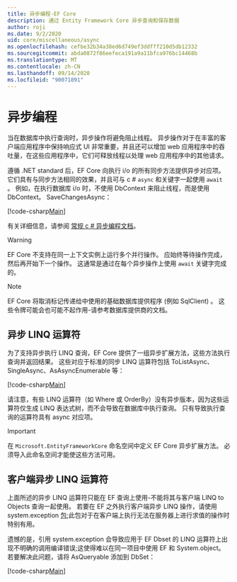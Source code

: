 ```yaml
---
title: 异步编程-EF Core
description: 通过 Entity Framework Core 异步查询和保存数据
author: roji
ms.date: 9/2/2020
uid: core/miscellaneous/async
ms.openlocfilehash: cefbe32b34a38ed6d749ef3ddfff210d5db12332
ms.sourcegitcommit: abda0872f86eefeca191a9a11bfca976bc14468b
ms.translationtype: MT
ms.contentlocale: zh-CN
ms.lasthandoff: 09/14/2020
ms.locfileid: "90071891"
---
```

# <a name="asynchronous-programming"></a>异步编程

当在数据库中执行查询时，异步操作将避免阻止线程。 异步操作对于在丰富的客户端应用程序中保持响应式 UI 非常重要，并且还可以增加 web 应用程序中的吞吐量，在这些应用程序中，它们可释放线程以处理 web 应用程序中的其他请求。

遵循 .NET standard 后，EF Core 向执行 i/o 的所有同步方法提供异步对应项。 它们具有与同步方法相同的效果，并且可与 c # `async` 和关键字一起使用 `await` 。 例如，在执行数据库 i/o 时，不使用 DbContext 来阻止线程，而是使用 DbContext。 SaveChangesAsync：

[!code-csharp[Main](../../../samples/core/Miscellaneous/Async/Program.cs#SaveChangesAsync)]

有关详细信息，请参阅 [常规 c # 异步编程文档](/dotnet/csharp/async)。

> [!WARNING]
> EF Core 不支持在同一上下文实例上运行多个并行操作。 应始终等待操作完成，然后再开始下一个操作。 这通常是通过在每个异步操作上使用 `await` 关键字完成的。

> [!NOTE]
> EF Core 将取消标记传递给中使用的基础数据库提供程序 (例如 SqlClient) 。 这些令牌可能会也可能不起作用-请参考数据库提供商的文档。  

## <a name="async-linq-operators"></a>异步 LINQ 运算符

为了支持异步执行 LINQ 查询，EF Core 提供了一组异步扩展方法，这些方法执行查询并返回结果。 这些对应于标准的同步 LINQ 运算符包括 ToListAsync、SingleAsync、AsAsyncEnumerable 等：

[!code-csharp[Main](../../../samples/core/Miscellaneous/Async/Program.cs#ToListAsync)]

请注意，有些 LINQ 运算符（如 Where 或 OrderBy）没有异步版本，因为这些运算符仅生成 LINQ 表达式树，而不会导致在数据库中执行查询。 只有导致执行查询的运算符具有 async 对应项。

> [!IMPORTANT]
> 在 `Microsoft.EntityFrameworkCore` 命名空间中定义 EF Core 异步扩展方法。 必须导入此命名空间才能使这些方法可用。

## <a name="client-side-async-linq-operators"></a>客户端异步 LINQ 运算符

上面所述的异步 LINQ 运算符只能在 EF 查询上使用-不能将其与客户端 LINQ to Objects 查询一起使用。 若要在 EF 之外执行客户端异步 LINQ 操作，请使用 system.exception [包](https://www.nuget.org/packages/System.Interactive.Async);此包对于在客户端上执行无法在服务器上进行求值的操作时特别有用。

遗憾的是，引用 system.exception 会导致应用于 EF Dbset 的 LINQ 运算符上出现不明确的调用编译错误;这使得难以在同一项目中使用 EF 和 System.object。 若要解决此问题，请将 AsQueryable 添加到 DbSet：

[!code-csharp[Main](../../../samples/core/Miscellaneous/AsyncWithSystemInteractive/Program.cs#SystemInteractiveAsync)]
